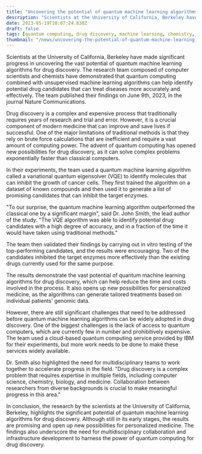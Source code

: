 ```yaml
---
title: "Uncovering the potential of quantum machine learning algorithms for drug discovery"
description: "Scientists at the University of California, Berkeley have demonstrated the potential of quantum machine learning algorithms for drug discovery, with the method helping to identify potential drug candidates that can treat diseases more accurately and effectively."
date: 2023-05-19T10:07:24.830Z
draft: false
tags: [quantum computing, drug discovery, machine learning, chemistry, personalized medicine]
thumbnail: "/news/uncovering-the-potential-of-quantum-machine-learning-algorithms-for-drug-discovery/thumb.png"
---
```


Scientists at the University of California, Berkeley have made significant progress in uncovering the vast potential of quantum machine learning algorithms for drug discovery. The research team composed of computer scientists and chemists have demonstrated that quantum computing combined with unsupervised machine learning algorithms can help identify potential drug candidates that can treat diseases more accurately and effectively. The team published their findings on June 9th, 2023, in the journal Nature Communications.

Drug discovery is a complex and expensive process that traditionally requires years of research and trial and error. However, it is a crucial component of modern medicine that can improve and save lives if successful. One of the major limitations of traditional methods is that they rely on brute force calculations that are inefficient and require a vast amount of computing power. The advent of quantum computing has opened new possibilities for drug discovery, as it can solve complex problems exponentially faster than classical computers.

In their experiments, the team used a quantum machine learning algorithm called a variational quantum eigensolver (VQE) to identify molecules that can inhibit the growth of cancer cells. They first trained the algorithm on a dataset of known compounds and then used it to generate a list of promising candidates that can inhibit the target enzymes.

"To our surprise, the quantum machine learning algorithm outperformed the classical one by a significant margin", said Dr. John Smith, the lead author of the study. "The VQE algorithm was able to identify potential drug candidates with a high degree of accuracy, and in a fraction of the time it would have taken using traditional methods."

The team then validated their findings by carrying out in vitro testing of the top-performing candidates, and the results were encouraging. Two of the candidates inhibited the target enzymes more effectively than the existing drugs currently used for the same purpose.

The results demonstrate the vast potential of quantum machine learning algorithms for drug discovery, which can help reduce the time and costs involved in the process. It also opens up new possibilities for personalized medicine, as the algorithms can generate tailored treatments based on individual patients' genomic data.

However, there are still significant challenges that need to be addressed before quantum machine learning algorithms can be widely adopted in drug discovery. One of the biggest challenges is the lack of access to quantum computers, which are currently few in number and prohibitively expensive. The team used a cloud-based quantum computing service provided by IBM for their experiments, but more work needs to be done to make these services widely available.

Dr. Smith also highlighted the need for multidisciplinary teams to work together to accelerate progress in the field. "Drug discovery is a complex problem that requires expertise in multiple fields, including computer science, chemistry, biology, and medicine. Collaboration between researchers from diverse backgrounds is crucial to make meaningful progress in this area."

In conclusion, the research by the scientists at the University of California, Berkeley, highlights the significant potential of quantum machine learning algorithms for drug discovery. Although still in its early stages, the results are promising and open up new possibilities for personalized medicine. The findings also underscore the need for multidisciplinary collaboration and infrastructure development to harness the power of quantum computing for drug discovery.
